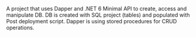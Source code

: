 A project that uses Dapper and .NET 6 Minimal API to create, access and manipulate DB.
DB is created with SQL project (tables) and populated with Post deployment script.
Dapper is using stored procedures for CRUD operations.
